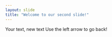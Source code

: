 ```yaml
---
layout: slide
title: "Welcome to our second slide!"
---
```

Your text, new text
Use the left arrow to go back!

